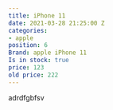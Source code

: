 ```yaml
---
title: iPhone 11
date: 2021-03-28 21:25:00 Z
categories:
- apple
position: 6
Brand: apple iPhone 11
Is in stock: true
price: 123
old price: 222
---
```


adrdfgbfsv